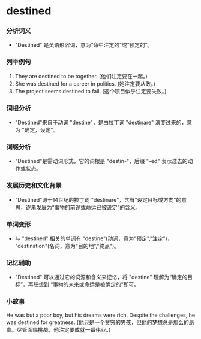 # destined

### 分析词义

  

*   "Destined" 是英语形容词，意为“命中注定的”或“预定的”。

  

### 列举例句

  

1.  They are destined to be together. (他们注定要在一起。)
2.  She was destined for a career in politics. (她注定要从政。)
3.  The project seems destined to fail. (这个项目似乎注定要失败。)

  

### 词根分析

  

*   "Destined"来自于动词 "destine"，是由拉丁词 "destinare" 演变过来的，意为 "确定，设定"。

  

### 词缀分析

  

*   "Destined"是需动词形式，它的词根是 "destin-"，后缀 "-ed" 表示过去的动作或状态。

  

### 发展历史和文化背景

  

*   "Destined"源于14世纪的拉丁词 "destinare"，含有“设定目标或方向”的意思，逐渐发展为“事物的前途或命运已被设定”的含义。

  

### 单词变形

  

*   与 "destined" 相关的单词有 "destine"(动词，意为"预定","注定")， "destination"(名词，意为"目的地","终点")。

  

### 记忆辅助

  

*   "Destined" 可以通过它的词源和含义来记忆，将 "destine" 理解为“确定的目标”，再联想到 “事物的未来或命运是被确定的”即可。

  

### 小故事

  

He was but a poor boy, but his dreams were rich. Despite the challenges, he was destined for greatness. (他只是一个贫穷的男孩，但他的梦想总是那么的昂贵。尽管面临挑战，他注定要成就一番伟业。)
